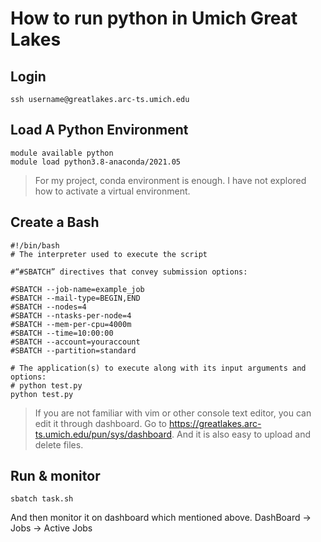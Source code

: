 
# How to run python in Umich Great Lakes

## Login
```
ssh username@greatlakes.arc-ts.umich.edu
```

## Load A Python Environment
```
module available python
module load python3.8-anaconda/2021.05
```

> For my project, conda environment is enough. I have not explored how to activate a virtual environment.

## Create a Bash
```
#!/bin/bash
# The interpreter used to execute the script

#“#SBATCH” directives that convey submission options:

#SBATCH --job-name=example_job
#SBATCH --mail-type=BEGIN,END
#SBATCH --nodes=4
#SBATCH --ntasks-per-node=4
#SBATCH --mem-per-cpu=4000m
#SBATCH --time=10:00:00
#SBATCH --account=youraccount
#SBATCH --partition=standard

# The application(s) to execute along with its input arguments and options:
# python test.py
python test.py
```

>  If you are not familiar with vim or other console text editor, you can edit it through dashboard. 
>  Go to https://greatlakes.arc-ts.umich.edu/pun/sys/dashboard.
>  And it is also easy to upload and delete files.
## Run & monitor
```
sbatch task.sh
```
And then monitor it on dashboard which mentioned above. DashBoard -> Jobs -> Active Jobs
